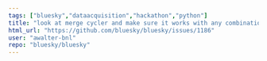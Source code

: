 ```yaml
---
tags: ["bluesky","dataacquisition","hackathon","python"]
title: "look at merge cycler and make sure it works with any combination of pseudo-axis"
html_url: "https://github.com/bluesky/bluesky/issues/1186"
user: "awalter-bnl"
repo: "bluesky/bluesky"
---
```



